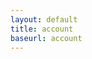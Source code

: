 ```yaml
---
layout: default
title: account
baseurl: account
---
```




<a id="login" ></a>

<script>
    username = sessionStorage.getItem("uid");
    const loginh2 = document.getElementById('login');
    if (username == null) {
      loginh2.innerHTML = `
        <a href="https://y2kcoders.github.io/skatepark.co/login" class="log"">Login</a> | <a href="https://y2kcoders.github.io/skatepark.co/signup" class="sign">Signup</a>
      `;
    }
    else {
      loginh2.innerHTML = `
      <a href="https://y2kcoders.github.io/skatepark.co/logout"style ="color: white;">Logout</a>
      <h6 id="welcome">Welcome ${username} to skatepark.co</h6>
      <button onclick="window.location.href='https://y2kcoders.github.io/skatepark.co/profile'">change Profile Picture</button>`;
    }
</script>
